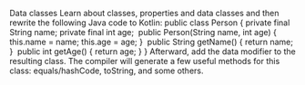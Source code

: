 Data classes
Learn about classes, properties and data classes and then rewrite the following Java code to Kotlin:
public class Person {
    private final String name;
    private final int age;
​
    public Person(String name, int age) {
        this.name = name;
        this.age = age;
    }
​
    public String getName() {
        return name;
    }
​
    public int getAge() {
        return age;
    }
}
Afterward, add the data modifier to the resulting class. The compiler will generate a few useful methods for this class: equals/hashCode, toString, and some others.
